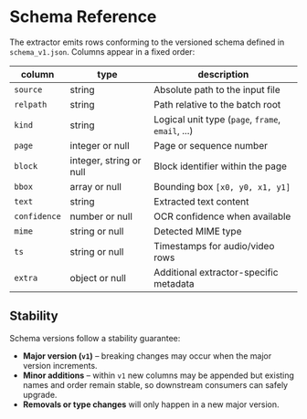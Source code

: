 # Schema Reference

The extractor emits rows conforming to the versioned schema defined in
`schema_v1.json`. Columns appear in a fixed order:

| column      | type                     | description |
|-------------|--------------------------|-------------|
| `source`    | string                   | Absolute path to the input file |
| `relpath`   | string                   | Path relative to the batch root |
| `kind`      | string                   | Logical unit type (`page`, `frame`, `email`, ...) |
| `page`      | integer or null          | Page or sequence number |
| `block`     | integer, string or null  | Block identifier within the page |
| `bbox`      | array or null            | Bounding box `[x0, y0, x1, y1]` |
| `text`      | string                   | Extracted text content |
| `confidence`| number or null           | OCR confidence when available |
| `mime`      | string or null           | Detected MIME type |
| `ts`        | string or null           | Timestamps for audio/video rows |
| `extra`     | object or null           | Additional extractor-specific metadata |

## Stability

Schema versions follow a stability guarantee:

* **Major version (`v1`)** – breaking changes may occur when the major version increments.
* **Minor additions** – within `v1` new columns may be appended but existing names and order remain
  stable, so downstream consumers can safely upgrade.
* **Removals or type changes** will only happen in a new major version.

